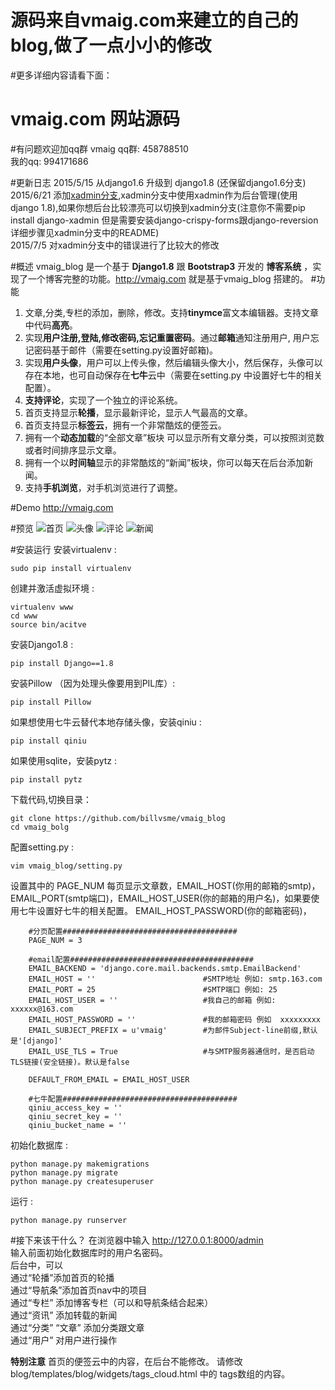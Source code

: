 源码来自vmaig.com来建立的自己的blog,做了一点小小的修改
================

#更多详细内容请看下面：

vmaig.com 网站源码
=================
#有问题欢迎加qq群
vmaig qq群: 458788510  
我的qq: 994171686  


#更新日志
2015/5/15 从django1.6 升级到 django1.8 (还保留django1.6分支)  
2015/6/21 添加[xadmin分支](https://github.com/billvsme/vmaig_blog/tree/xadmin),xadmin分支中使用xadmin作为后台管理(使用 django 1.8),如果你想后台比较漂亮可以切换到xadmin分支(注意你不需要pip install django-xadmin 但是需要安装django-crispy-forms跟django-reversion详细步骤见xadmin分支中的README)  
2015/7/5 对xadmin分支中的错误进行了比较大的修改  

#概述
vmaig\_blog 是一个基于  **Django1.8**  跟  **Bootstrap3**  开发的 **博客系统** ，实现了一个博客完整的功能。http://vmaig.com 就是基于vmaig\_blog 搭建的。
#功能
1. 文章,分类,专栏的添加，删除，修改。支持**tinymce**富文本编辑器。支持文章中代码**高亮**。
2. 实现**用户注册,登陆,修改密码,忘记重置密码**。通过**邮箱**通知注册用户, 用户忘记密码基于邮件（需要在setting.py设置好邮箱)。
3. 实现**用户头像**，用户可以上传头像，然后编辑头像大小，然后保存，头像可以存在本地，也可自动保存在**七牛**云中（需要在setting.py 中设置好七牛的相关配置）。
4. **支持评论**，实现了一个独立的评论系统。
5. 首页支持显示**轮播**，显示最新评论，显示人气最高的文章。
6. 首页支持显示**标签云**，拥有一个非常酷炫的便签云。
7. 拥有一个**动态加载**的“全部文章”板块 可以显示所有文章分类，可以按照浏览数或者时间排序显示文章。
8. 拥有一个以**时间轴**显示的非常酷炫的“新闻”板块，你可以每天在后台添加新闻。
9. 支持**手机浏览**，对手机浏览进行了调整。

#Demo
http://vmaig.com   

#预览
![首页](http://vmaig.qiniudn.com/screenshot/vmaig_01.jpg)
![头像](http://vmaig.qiniudn.com/screenshot/vmaig_02.jpg)
![评论](http://vmaig.qiniudn.com/screenshot/vmaig_03.jpg)
![新闻](http://vmaig.qiniudn.com/screenshot/vmaig_news.jpg)

#安装运行
安装virtualenv :

    sudo pip install virtualenv

创建并激活虚拟环境 :

    virtualenv www
    cd www
    source bin/acitve

安装Django1.8 :

    pip install Django==1.8

安装Pillow （因为处理头像要用到PIL库）:

    pip install Pillow


如果想使用七牛云替代本地存储头像，安装qiniu :

    pip install qiniu

如果使用sqlite，安装pytz :
    
    pip install pytz

下载代码,切换目录：
    
    git clone https://github.com/billvsme/vmaig_blog
    cd vmaig_bolg

配置setting.py :

    vim vmaig_blog/setting.py
设置其中的  PAGE\_NUM 每页显示文章数，EMAIL\_HOST(你用的邮箱的smtp)，EMAIL\_PORT(smtp端口)，EMAIL\_HOST\_USER(你的邮箱的用户名)，如果要使用七牛设置好七牛的相关配置。
EMAIL\_HOST\_PASSWORD(你的邮箱密码)，
```
    #分页配置#######################################
    PAGE_NUM = 3

    #email配置#########################################
    EMAIL_BACKEND = 'django.core.mail.backends.smtp.EmailBackend'
    EMAIL_HOST = ''                        #SMTP地址 例如: smtp.163.com
    EMAIL_PORT = 25                        #SMTP端口 例如: 25
    EMAIL_HOST_USER = ''                   #我自己的邮箱 例如: xxxxxx@163.com
    EMAIL_HOST_PASSWORD = ''               #我的邮箱密码 例如  xxxxxxxxx
    EMAIL_SUBJECT_PREFIX = u'vmaig'        #为邮件Subject-line前缀,默认是'[django]'
    EMAIL_USE_TLS = True                   #与SMTP服务器通信时，是否启动TLS链接(安全链接)。默认是false

    DEFAULT_FROM_EMAIL = EMAIL_HOST_USER

    #七牛配置#######################################
    qiniu_access_key = ''
    qiniu_secret_key = ''
    qiniu_bucket_name = ''
```

初始化数据库 :

    python manage.py makemigrations
    python manage.py migrate
    python manage.py createsuperuser
    
运行 :
    
    python manage.py runserver
    
#接下来该干什么？
在浏览器中输入 http://127.0.0.1:8000/admin  
输入前面初始化数据库时的用户名密码。  
后台中，可以  
通过“轮播”添加首页的轮播  
通过“导航条”添加首页nav中的项目  
通过“专栏” 添加博客专栏（可以和导航条结合起来）  
通过“资讯” 添加转载的新闻  
通过“分类” “文章” 添加分类跟文章  
通过“用户” 对用户进行操作  

**特别注意**
首页的便签云中的内容，在后台不能修改。
请修改  blog/templates/blog/widgets/tags_cloud.html 中的 tags数组的内容。
